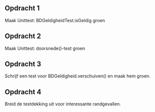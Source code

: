 ## Opdracht 1

Maak Unittest: BDGeldigheidTest.isGeldig groen

## Opdracht 2

Maak Unittest: doorsnede()-test groen

## Opdracht 3

Schrijf een test voor BDGeldigheid.verschuiven() en maak hem groen.

## Opdracht 4

Breid de testdekking uit voor interessante randgevallen.

